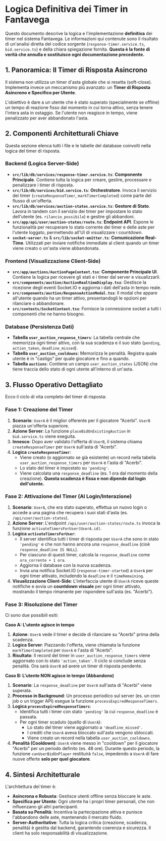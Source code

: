 # Logica Definitiva dei Timer in Fantavega

Questo documento descrive la logica e l'implementazione **definitiva** dei timer nel sistema Fantavega. Le informazioni qui contenute sono il risultato di un'analisi diretta del codice sorgente (`response-timer.service.ts`, `bid.service.ts`) e della chiara spiegazione fornita. **Questa è la fonte di verità che annulla e sostituisce ogni documentazione precedente.**

## 1. Panoramica: Il Timer di Risposta Asincrono

Il sistema non utilizza un timer d'asta globale che si resetta (soft-close). Implementa invece un meccanismo più avanzato: un **Timer di Risposta Asincrono e Specifico per Utente**.

L'obiettivo è dare a un utente che è stato superato (specialmente se offline) un tempo di reazione fisso dal momento in cui torna attivo, senza tenere l'intera asta in ostaggio. Se l'utente non reagisce in tempo, viene penalizzato per aver abbandonato l'asta.

## 2. Componenti Architetturali Chiave

Questa sezione elenca tutti i file e le tabelle del database coinvolti nella logica del timer di risposta.

### Backend (Logica Server-Side)

-   **`src/lib/db/services/response-timer.service.ts`**: **Componente Principale**. Contiene tutta la logica per creare, gestire, processare e penalizzare i timer di risposta.
-   **`src/lib/db/services/bid.service.ts`**: **Orchestratore**. Invoca il servizio dei timer (`createResponseTimer`, `markTimerCompleted`) come parte del flusso di un'offerta.
-   **`src/lib/db/services/auction-states.service.ts`**: **Gestore di Stato**. Lavora in tandem con il servizio dei timer per impostare lo stato dell'utente (es. `rilancio_possibile`) e gestire gli abbandoni.
-   **`src/app/api/user/auction-states/route.ts`**: **Endpoint API**. Espone le funzionalità per recuperare lo stato corrente dei timer e delle aste per l'utente loggato, permettendo all'UI di visualizzare i countdown.
-   **`socket-server.ts`** & **`src/lib/socket-emitter.ts`**: **Comunicazione Real-Time**. Utilizzati per inviare notifiche immediate al client quando un timer viene creato o un'asta viene abbandonata.

### Frontend (Visualizzazione Client-Side)

-   **`src/app/auctions/AuctionPageContent.tsx`**: **Componente Principale UI**. Contiene la logica per ricevere gli stati e i timer dal server e visualizzarli.
-   **`src/components/auction/AuctionRealtimeDisplay.tsx`**: Gestisce la ricezione degli eventi Socket.IO e aggiorna i dati dell'asta in tempo reale.
-   **`src/components/auction/ResponseActionModal.tsx`**: Il modal che appare all'utente quando ha un timer attivo, presentandogli le opzioni per rilanciare o abbandonare.
-   **`src/contexts/SocketContext.tsx`**: Fornisce la connessione socket a tutti i componenti che ne hanno bisogno.

### Database (Persistenza Dati)

-   **Tabella `user_auction_response_timers`**: La tabella centrale che memorizza ogni timer attivo, con la sua scadenza e il suo stato (`pending`, `action_taken`, `deadline_missed`).
-   **Tabella `user_auction_cooldowns`**: Memorizza le penalità. Registra quale utente è in "castigo" per quale giocatore e fino a quando.
-   **Tabella `auctions`**: Contiene un campo `user_auction_states` (JSON) che tiene traccia dello stato di ogni utente all'interno di un'asta.

## 3. Flusso Operativo Dettagliato

Ecco il ciclo di vita completo del timer di risposta:

### Fase 1: Creazione del Timer

1. **Scenario**: `UserA` è il miglior offerente per il giocatore "Acerbi". `UserB` piazza un'offerta superiore.
2. **Azione Server**: La funzione `placeBidOnExistingAuction` in `bid.service.ts` viene eseguita.
3. **Innesco**: Dopo aver validato l'offerta di `UserB`, il sistema chiama `createResponseTimer` per `UserA` sull'asta di "Acerbi".
4. **Logica `createResponseTimer`**:
   - Viene creato (o aggiornato se già esistente) un record nella tabella `user_auction_response_timers` per `UserA` e l'asta di "Acerbi".
   - Lo stato del timer è impostato su `'pending'`.
   - Viene calcolata una `response_deadline` (es. 1 ora dal momento della creazione). **Questa scadenza è fissa e non dipende dal login dell'utente.**

### Fase 2: Attivazione del Timer (Al Login/Interazione)

1. **Scenario**: `UserA`, che era stato superato, effettua un nuovo login o accede a una pagina che recupera i suoi stati d'asta (es. `/api/user/auction-states`).
2. **Azione Server**: L'endpoint `/api/user/auction-states/route.ts` invoca la funzione `activateTimersForUser(UserA.id)`.
3. **Logica `activateTimersForUser`**:
   - Il server identifica tutti i timer di risposta per `UserA` che sono in stato `'pending'` e che non hanno ancora una `response_deadline` (cioè `response_deadline IS NULL`).
   - Per ciascuno di questi timer, calcola la `response_deadline` come `ora_corrente + 1 ora`.
   - Aggiorna il database con la nuova scadenza.
   - Invia una notifica Socket.IO (`response-timer-started`) a `UserA` per ogni timer attivato, includendo la `deadline` e il `timeRemaining`.
4. **Visualizzazione Client-Side**: L'interfaccia utente di `UserA` riceve queste notifiche e avvia un **countdown visuale** per ogni timer attivato, mostrando il tempo rimanente per rispondere sull'asta (es. "Acerbi").

### Fase 3: Risoluzione del Timer

Ci sono due possibili esiti:

**Caso A: L'utente agisce in tempo**

1. **Azione**: `UserA` vede il timer e decide di rilanciare su "Acerbi" prima della scadenza.
2. **Logica Server**: Piazzando l'offerta, viene chiamata la funzione `markTimerCompleted` per `UserA` e l'asta di "Acerbi".
3. **Risultato**: Il record del timer in `user_auction_response_timers` viene aggiornato con lo stato `'action_taken'`. Il ciclo si conclude senza penalità. Ora sarà `UserB` ad avere un timer di risposta pendente.

**Caso B: L'utente NON agisce in tempo (Abbandono)**

1. **Scenario**: La `response_deadline` per `UserA` sull'asta di "Acerbi" viene superata.
2. **Processo in Background**: Un processo periodico sul server (es. un cron job o un trigger API) esegue la funzione `processExpiredResponseTimers`.
3. **Logica `processExpiredResponseTimers`**:
   - Identifica tutti i timer con stato `'pending'` la cui `response_deadline` è passata.
   - Per ogni timer scaduto (quello di `UserA`):
     - Lo stato del timer viene aggiornato a `'deadline_missed'`.
     - I crediti che `UserA` aveva bloccato sull'asta vengono sbloccati.
     - Viene creato un record nella tabella `user_auction_cooldowns`.
4. **Penalità (Cooldown)**: `UserA` viene messo in "cooldown" per il giocatore "Acerbi" per un periodo definito (es. 48 ore). Durante questo periodo, la funzione `canUserBidOnPlayer` restituirà `false`, impedendo a `UserA` di fare nuove offerte **solo per quel giocatore**.

## 4. Sintesi Architetturale

L'architettura del timer è:

- **Asincrona e Robusta**: Gestisce utenti offline senza bloccare le aste.
- **Specifica per Utente**: Ogni utente ha i propri timer personali, che non influenzano gli altri partecipanti.
- **Basata su Penalità**: Incentiva la partecipazione attiva e punisce l'abbandono delle aste, mantenendo il mercato fluido.
- **Server-Authoritative**: Tutta la logica critica (creazione, scadenza, penalità) è gestita dal backend, garantendo coerenza e sicurezza. Il client ha solo responsabilità di visualizzazione.
